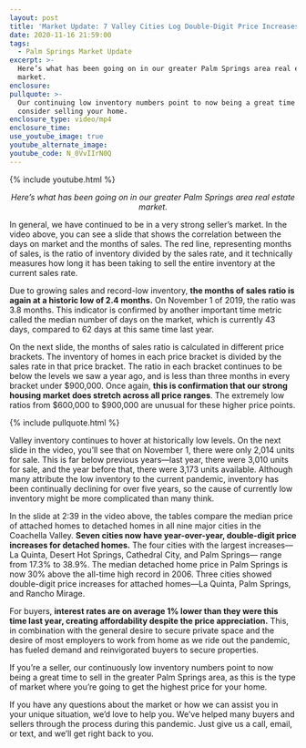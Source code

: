 ```yaml
---
layout: post
title: 'Market Update: 7 Valley Cities Log Double-Digit Price Increases'
date: 2020-11-16 21:59:00
tags:
  - Palm Springs Market Update
excerpt: >-
  Here’s what has been going on in our greater Palm Springs area real estate
  market.
enclosure:
pullquote: >-
  Our continuing low inventory numbers point to now being a great time to
  consider selling your home.
enclosure_type: video/mp4
enclosure_time:
use_youtube_image: true
youtube_alternate_image:
youtube_code: N_0VvIIrN0Q
---
```


{% include youtube.html %}

<p style="text-align: center;"><em>Here’s what has been going on in our greater Palm Springs area real estate market.</em></p>

In general, we have continued to be in a very strong seller’s market. In the video above, you can see a slide that shows the correlation between the days on market and the months of sales. The red line, representing months of sales, is the ratio of inventory divided by the sales rate, and it technically measures how long it has been taking to sell the entire inventory at the current sales rate.&nbsp;

Due to growing sales and record-low inventory, **the months of sales ratio is again at a historic low of 2.4 months.** On November 1 of 2019, the ratio was 3.8 months. This indicator is confirmed by another important time metric called the median number of days on the market, which is currently 43 days, compared to 62 days at this same time last year.

On the next slide, the months of sales ratio is calculated in different price brackets. The inventory of homes in each price bracket is divided by the sales rate in that price bracket. The ratio in each bracket continues to be below the levels we saw a year ago, and is less than three months in every bracket under $900,000. Once again, **this is confirmation that our strong housing market does stretch across all price ranges**. The extremely low ratios from $600,000 to $900,000 are unusual for these higher price points.

{% include pullquote.html %}

Valley inventory continues to hover at historically low levels. On the next slide in the video, you’ll see that on November 1, there were only 2,014 units for sale. This is far below previous years—last year, there were 3,010 units for sale, and the year before that, there were 3,173 units available. Although many attribute the low inventory to the current pandemic, inventory has been continually declining for over five years, so the cause of currently low inventory might be more complicated than many think.&nbsp;

In the slide at 2:39 in the video above, the tables compare the median price of attached homes to detached homes in all nine major cities in the Coachella Valley. **Seven cities now have year-over-year, double-digit price increases for detached homes.** The four cities with the largest increases—La Quinta, Desert Hot Springs, Cathedral City, and Palm Springs— range from 17.3% to 38.9%. The median detached home price in Palm Springs is now 30% above the all-time high record in 2006. Three cities showed double-digit price increases for attached homes—La Quinta, Palm Springs, and Rancho Mirage.

For buyers, **interest rates are on average 1% lower than they were this time last year, creating affordability despite the price appreciation.** This, in combination with the general desire to secure private space and the desire of most employers to work from home as we ride out the pandemic, has fueled demand and reinvigorated buyers to secure properties.&nbsp;

If you’re a seller, our continuously low inventory numbers point to now being a great time to sell in the greater Palm Springs area, as this is the type of market where you’re going to get the highest price for your home.

If you have any questions about the market or how we can assist you in your unique situation, we’d love to help you. We’ve helped many buyers and sellers through the process during this pandemic. Just give us a call, email, or text, and we’ll get right back to you.